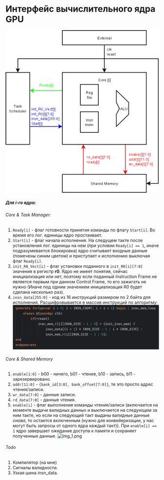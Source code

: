 # Интерфейс вычислительного ядра GPU
![diagramm1.png](diagramm1.png)
##### Для i-го ядра:
###### Core & Task Manager:
1. `Ready[i]` - флаг готовности принятия команды по флагу `Start[i]`. Во время его лог. единицы ядро простаивает.
2. `Start[i]` - флаг начала исполнения. На следущем такте после установления лог. единицы на нем (при условии `Ready[i] == 1`, иначе подразумевается блокировка) ядро считывает входные данные (помечены синим цветом) и приступает к исполнению выключая флаг `Ready[i]`.
3. `init_R0_Vect[i]` - флаг установки поданного в `init_R0[i][7:0]` значения в регистр **r0**. Ядро не имеет понятия, сейчас инициализация или нет, поэтому если поданный Instruction Frame не является первым при данном Control Frame, то его зажигать не нужно (Иначе под одним значением инициализация R0 будет сделана несколько раз).  
4. `insn_data[255:0]` - код из 16 инструкций размером по 2 байта для исполнения. Расшифровывается в массив инструкций по алгоритму:
![img.png](img.png)
###### Core & Shared Memory
1. `enable[1:0]` - b00 - ничего, b01 - чтение, b10 - запись, b11 - зарезервировано.
2. `addr[11:0]` - `{bank_id[3:0], bank_offset[7:0]}`, те это просто адрес чтения/записи.
3. `wr_data[7:0]` - данные записи.
4. `rd_data[7:0]` - данные чтения.
5. `enable[i]` - флаг выполнения команды чтения/записи (включается на моменте выдачи валидных данных и выключается на следующем за ним такте, но если на следующий такт выданы валидные данные _снова_, то остается включенным (нужно для конвейеризации, у нас могут быть запросы от одного ядра каждый такт)). При `enable[i] == 1` ядро завершает ожидание доступа к памяти и сохраняет полученные данные.
![img_1.png](img_1.png)

###### Todo
1. Компилятор (на мне)
2. Сигналы валидности. 
3. Узкая шина insn_data.



